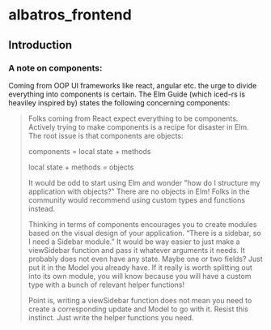 # albatros_frontend

## Introduction

### A note on components:

Coming from OOP UI frameworks like react, angular etc. the urge to divide everything into components is certain.
The Elm Guide (which iced-rs is heaviley inspired by) states the following concerning components:

>Folks coming from React expect everything to be components. Actively trying to make components is a recipe for disaster in Elm. The root issue is that components are objects:
>
>    components = local state + methods
>
>    local state + methods = objects
>
>It would be odd to start using Elm and wonder "how do I structure my application with objects?" There are no objects in Elm! Folks in the community would recommend using custom types and functions instead.
>
>Thinking in terms of components encourages you to create modules based on the visual design of your application. “There is a sidebar, so I need a Sidebar module.” It would be way easier to just make a viewSidebar function and pass it whatever arguments it needs. It probably does not even have any state. Maybe one or two fields? Just put it in the Model you already have. If it really is worth splitting out into its own module, you will know because you will have a custom type with a bunch of relevant helper functions!
>
>Point is, writing a viewSidebar function does not mean you need to create a corresponding update and Model to go with it. Resist this instinct. Just write the helper functions you need.